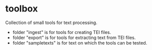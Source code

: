 toolbox
=======

Collection of small tools for text processing.

* folder "ingest" is for tools for creating TEI files. 
* folder "export" is for tools for extracting text from TEI files. 
* folder "sampletexts" is for text on which the tools can be tested.
